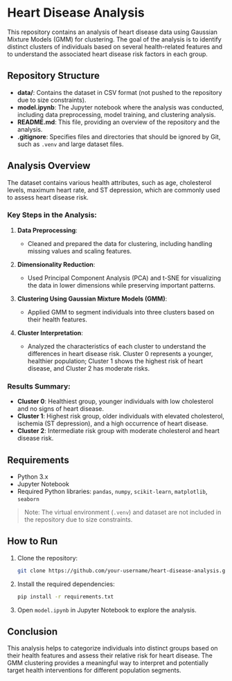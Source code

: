 # Heart Disease Analysis

This repository contains an analysis of heart disease data using Gaussian Mixture Models (GMM) for clustering. The goal of the analysis is to identify distinct clusters of individuals based on several health-related features and to understand the associated heart disease risk factors in each group.

## Repository Structure

- **data/**: Contains the dataset in CSV format (not pushed to the repository due to size constraints).
- **model.ipynb**: The Jupyter notebook where the analysis was conducted, including data preprocessing, model training, and clustering analysis.
- **README.md**: This file, providing an overview of the repository and the analysis.
- **.gitignore**: Specifies files and directories that should be ignored by Git, such as `.venv` and large dataset files.

## Analysis Overview

The dataset contains various health attributes, such as age, cholesterol levels, maximum heart rate, and ST depression, which are commonly used to assess heart disease risk.

### Key Steps in the Analysis:
1. **Data Preprocessing**: 
   - Cleaned and prepared the data for clustering, including handling missing values and scaling features.
   
2. **Dimensionality Reduction**: 
   - Used Principal Component Analysis (PCA) and t-SNE for visualizing the data in lower dimensions while preserving important patterns.
   
3. **Clustering Using Gaussian Mixture Models (GMM)**: 
   - Applied GMM to segment individuals into three clusters based on their health features.
   
4. **Cluster Interpretation**:
   - Analyzed the characteristics of each cluster to understand the differences in heart disease risk. Cluster 0 represents a younger, healthier population; Cluster 1 shows the highest risk of heart disease, and Cluster 2 has moderate risks.

### Results Summary:
- **Cluster 0**: Healthiest group, younger individuals with low cholesterol and no signs of heart disease.
- **Cluster 1**: Highest risk group, older individuals with elevated cholesterol, ischemia (ST depression), and a high occurrence of heart disease.
- **Cluster 2**: Intermediate risk group with moderate cholesterol and heart disease risk.

## Requirements
- Python 3.x
- Jupyter Notebook
- Required Python libraries: `pandas`, `numpy`, `scikit-learn`, `matplotlib`, `seaborn`

> Note: The virtual environment (`.venv`) and dataset are not included in the repository due to size constraints.

## How to Run
1. Clone the repository:
   ```bash
   git clone https://github.com/your-username/heart-disease-analysis.git
   ```
2. Install the required dependencies:
   ```bash
   pip install -r requirements.txt
   ```
3. Open `model.ipynb` in Jupyter Notebook to explore the analysis.

## Conclusion
This analysis helps to categorize individuals into distinct groups based on their health features and assess their relative risk for heart disease. The GMM clustering provides a meaningful way to interpret and potentially target health interventions for different population segments.